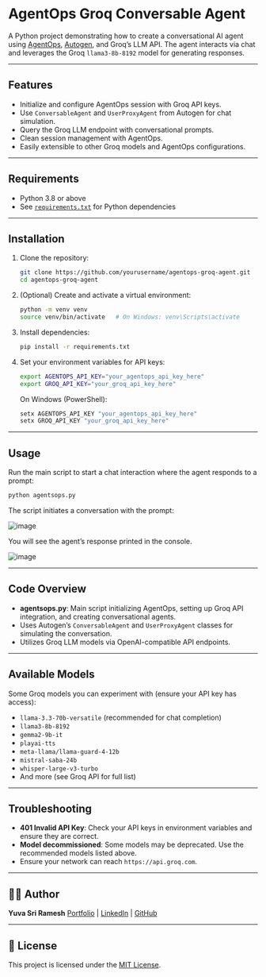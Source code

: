 # AgentOps Groq Conversable Agent

A Python project demonstrating how to create a conversational AI agent using [AgentOps](https://app.agentops.ai/), [Autogen](https://github.com/autogenai/autogen), and Groq’s LLM API. The agent interacts via chat and leverages the Groq `llama3-8b-8192` model for generating responses.

---

## Features

* Initialize and configure AgentOps session with Groq API keys.
* Use `ConversableAgent` and `UserProxyAgent` from Autogen for chat simulation.
* Query the Groq LLM endpoint with conversational prompts.
* Clean session management with AgentOps.
* Easily extensible to other Groq models and AgentOps configurations.

---

## Requirements

* Python 3.8 or above
* See [`requirements.txt`](./requirements.txt) for Python dependencies

---

## Installation

1. Clone the repository:

   ```bash
   git clone https://github.com/yourusername/agentops-groq-agent.git
   cd agentops-groq-agent
   ```

2. (Optional) Create and activate a virtual environment:

   ```bash
   python -m venv venv
   source venv/bin/activate   # On Windows: venv\Scripts\activate
   ```

3. Install dependencies:

   ```bash
   pip install -r requirements.txt
   ```

4. Set your environment variables for API keys:

   ```bash
   export AGENTOPS_API_KEY="your_agentops_api_key_here"
   export GROQ_API_KEY="your_groq_api_key_here"
   ```

   On Windows (PowerShell):

   ```powershell
   setx AGENTOPS_API_KEY "your_agentops_api_key_here"
   setx GROQ_API_KEY "your_groq_api_key_here"
   ```

---

## Usage

Run the main script to start a chat interaction where the agent responds to a prompt:

```bash
python agentsops.py
```

The script initiates a conversation with the prompt:

![image](https://github.com/user-attachments/assets/387ef573-1108-476b-b627-a70adbb310ae)

You will see the agent’s response printed in the console.

![image](https://github.com/user-attachments/assets/4286a74b-7c11-4e02-ade0-a417d81aceed)

---

## Code Overview

* **agentsops.py**: Main script initializing AgentOps, setting up Groq API integration, and creating conversational agents.
* Uses Autogen’s `ConversableAgent` and `UserProxyAgent` classes for simulating the conversation.
* Utilizes Groq LLM models via OpenAI-compatible API endpoints.

---

## Available Models

Some Groq models you can experiment with (ensure your API key has access):

* `llama-3.3-70b-versatile` (recommended for chat completion)
* `llama3-8b-8192`
* `gemma2-9b-it`
* `playai-tts`
* `meta-llama/llama-guard-4-12b`
* `mistral-saba-24b`
* `whisper-large-v3-turbo`
* And more (see Groq API for full list)

---

## Troubleshooting

* **401 Invalid API Key**: Check your API keys in environment variables and ensure they are correct.
* **Model decommissioned**: Some models may be deprecated. Use the recommended models listed above.
* Ensure your network can reach `https://api.groq.com`.

---


## 🧑‍💻 Author

**Yuva Sri Ramesh**
[Portfolio](https://yuva-sri-ramesh-portfolio.vercel.app) | [LinkedIn](https://www.linkedin.com/in/yuva-sri-ramesh/) | [GitHub](https://github.com/Yuva-Sri-Ramesh)

---

## 📜 License

This project is licensed under the [MIT License](LICENSE).


